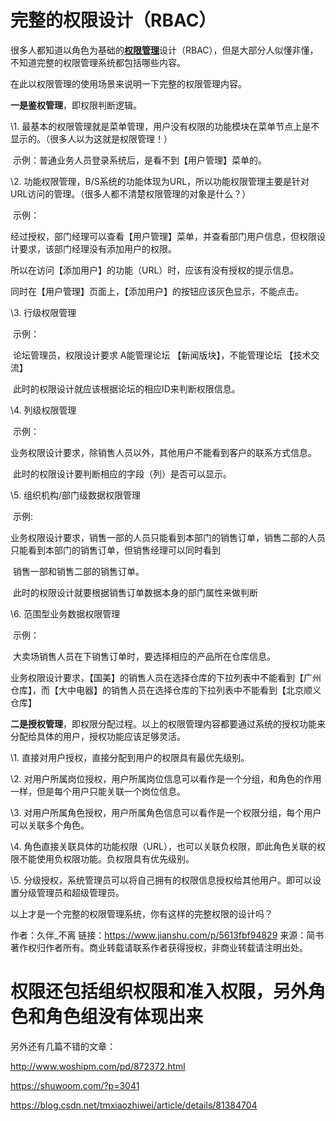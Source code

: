 # 完整的权限设计（RBAC）

很多人都知道以角色为基础的[**权限管理**](https://links.jianshu.com/go?to=http%3A%2F%2Fwww.javaxxz.com%2Fthread-345474-1-1.html)设计（RBAC），但是大部分人似懂非懂，不知道完整的权限管理系统都包括哪些内容。

  在此以权限管理的使用场景来说明一下完整的权限管理内容。





**一是鉴权管理**，即权限判断逻辑。



  \1. 最基本的权限管理就是菜单管理，用户没有权限的功能模块在菜单节点上是不显示的。（很多人以为这就是权限管理！）

​    示例：普通业务人员登录系统后，是看不到【用户管理】菜单的。



  \2. 功能权限管理，B/S系统的功能体现为URL，所以功能权限管理主要是针对URL访问的管理。（很多人都不清楚权限管理的对象是什么？）

​    示例：

​    经过授权，部门经理可以查看【用户管理】菜单，并查看部门用户信息，但权限设计要求，该部门经理没有添加用户的权限。

​    所以在访问【添加用户】的功能（URL）时，应该有没有授权的提示信息。

​    同时在【用户管理】页面上，【添加用户】的按钮应该灰色显示，不能点击。



  \3. 行级权限管理

​    示例：

​    论坛管理员，权限设计要求 A能管理论坛 【新闻版块】，不能管理论坛 【技术交流】

​    此时的权限设计就应该根据论坛的相应ID来判断权限信息。



  \4. 列级权限管理

​    示例：

​    业务权限设计要求，除销售人员以外，其他用户不能看到客户的联系方式信息。

​    此时的权限设计要判断相应的字段（列）是否可以显示。



  \5. 组织机构/部门级数据权限管理

​    示例:

​    业务权限设计要求，销售一部的人员只能看到本部门的销售订单，销售二部的人员只能看到本部门的销售订单，但销售经理可以同时看到

​    销售一部和销售二部的销售订单。

​    此时的权限设计就要根据销售订单数据本身的部门属性来做判断



  \6. 范围型业务数据权限管理

​    示例：

​    大卖场销售人员在下销售订单时，要选择相应的产品所在仓库信息。

​    业务权限设计要求，【国美】的销售人员在选择仓库的下拉列表中不能看到【广州仓库】，而【大中电器】的销售人员在选择仓库的下拉列表中不能看到【北京顺义仓库】





**二是授权管理**，即权限分配过程。以上的权限管理内容都要通过系统的授权功能来分配给具体的用户，授权功能应该足够灵活。



  \1. 直接对用户授权，直接分配到用户的权限具有最优先级别。



  \2. 对用户所属岗位授权，用户所属岗位信息可以看作是一个分组，和角色的作用一样，但是每个用户只能关联一个岗位信息。



  \3. 对用户所属角色授权，用户所属角色信息可以看作是一个权限分组，每个用户可以关联多个角色。



  \4. 角色直接关联具体的功能权限（URL），也可以关联负权限，即此角色关联的权限不能使用负权限功能。负权限具有优先级别。



  \5. 分级授权，系统管理员可以将自己拥有的权限信息授权给其他用户。即可以设置分级管理员和超级管理员。



  以上才是一个完整的权限管理系统，你有这样的完整权限的设计吗？



作者：久伴_不离
链接：https://www.jianshu.com/p/5613fbf94829
来源：简书
著作权归作者所有。商业转载请联系作者获得授权，非商业转载请注明出处。





# **权限还包括组织权限和准入权限，另外角色和角色组没有体现出来**



另外还有几篇不错的文章：

http://www.woshipm.com/pd/872372.html

https://shuwoom.com/?p=3041

https://blog.csdn.net/tmxiaozhiwei/article/details/81384704